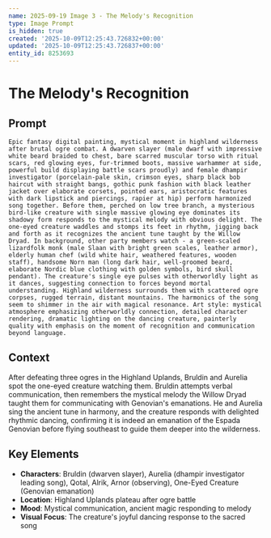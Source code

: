 ```yaml
---
name: 2025-09-19 Image 3 - The Melody's Recognition
type: Image Prompt
is_hidden: true
created: '2025-10-09T12:25:43.726832+00:00'
updated: '2025-10-09T12:25:43.726837+00:00'
entity_id: 8253693
---
```


# The Melody's Recognition

## Prompt

```
Epic fantasy digital painting, mystical moment in highland wilderness after brutal ogre combat. A dwarven slayer (male dwarf with impressive white beard braided to chest, bare scarred muscular torso with ritual scars, red glowing eyes, fur-trimmed boots, massive warhammer at side, powerful build displaying battle scars proudly) and female dhampir investigator (porcelain-pale skin, crimson eyes, sharp black bob haircut with straight bangs, gothic punk fashion with black leather jacket over elaborate corsets, pointed ears, aristocratic features with dark lipstick and piercings, rapier at hip) perform harmonized song together. Before them, perched on low tree branch, a mysterious bird-like creature with single massive glowing eye dominates its shadowy form responds to the mystical melody with obvious delight. The one-eyed creature waddles and stomps its feet in rhythm, jigging back and forth as it recognizes the ancient tune taught by the Willow Dryad. In background, other party members watch - a green-scaled lizardfolk monk (male Slaan with bright green scales, leather armor), elderly human chef (wild white hair, weathered features, wooden staff), handsome Norn man (long dark hair, well-groomed beard, elaborate Nordic blue clothing with golden symbols, bird skull pendant). The creature's single eye pulses with otherworldly light as it dances, suggesting connection to forces beyond mortal understanding. Highland wilderness surrounds them with scattered ogre corpses, rugged terrain, distant mountains. The harmonics of the song seem to shimmer in the air with magical resonance. Art style: mystical atmosphere emphasizing otherworldly connection, detailed character rendering, dramatic lighting on the dancing creature, painterly quality with emphasis on the moment of recognition and communication beyond language.
```

## Context

After defeating three ogres in the Highland Uplands, Bruldin and Aurelia spot the one-eyed creature watching them. Bruldin attempts verbal communication, then remembers the mystical melody the Willow Dryad taught them for communicating with Genovian's emanations. He and Aurelia sing the ancient tune in harmony, and the creature responds with delighted rhythmic dancing, confirming it is indeed an emanation of the Espada Genovian before flying southeast to guide them deeper into the wilderness.

## Key Elements

- **Characters**: Bruldin (dwarven slayer), Aurelia (dhampir investigator leading song), Qotal, Alrik, Arnor (observing), One-Eyed Creature (Genovian emanation)
- **Location**: Highland Uplands plateau after ogre battle
- **Mood**: Mystical communication, ancient magic responding to melody
- **Visual Focus**: The creature's joyful dancing response to the sacred song
